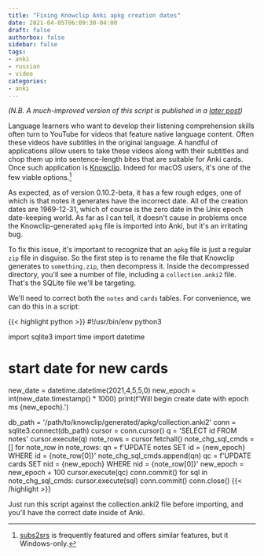 ```yaml
---
title: "Fixing Knowclip Anki apkg creation dates"
date: 2021-04-05T06:09:30-04:00
draft: false
authorbox: false
sidebar: false
tags:
- anki
- russian
- video
categories:
- anki
---
```

_(N.B. A much-improved version of this script is published in a [later post](/2021/04/15/complete-fix-for-broken-knowclip-.apkg-files/))_

Language learners who want to develop their listening comprehension skills often turn to YouTube for videos that feature native language content. Often these videos have subtitles in the original language. A handful of applications allow users to take these videos along with their subtitles and chop them up into sentence-length bites that are suitable for Anki cards. Once such application is [Knowclip](https://github.com/knowclip/knowclip). Indeed for macOS users, it's one of the few viable options.[^1]

As expected, as of version 0.10.2-beta, it has a few rough edges, one of which is that notes it generates have the incorrect date. All of the creation dates are 1969-12-31, which of course is the zero date in the Unix epoch date-keeping world. As far as I can tell, it doesn't cause in problems once the Knowclip-generated `apkg` file is imported into Anki, but it's an irritating bug.

To fix this issue, it's important to recognize that an `apkg` file is just a regular `zip` file in disguise. So the first step is to rename the file that Knowclip generates to `something.zip`, then decompress it. Inside the decompressed directory, you'll see a number of file, including a `collection.anki2` file. That's the SQLite file we'll be targeting.

We'll need to correct both the `notes` and `cards` tables. For convenience, we can do this in a script:

{{< highlight python >}}
#!/usr/bin/env python3

import sqlite3
import time
import datetime

# start date for new cards
new_date = datetime.datetime(2021,4,5,5,0)
new_epoch = int(new_date.timestamp() * 1000)
print(f'Will begin create date with epoch ms {new_epoch}.')

db_path = '/path/to/knowclip/generated/apkg/collection.anki2'
conn = sqlite3.connect(db_path)
cursor = conn.cursor()
q = 'SELECT id FROM notes'
cursor.execute(q)
note_rows = cursor.fetchall()
note_chg_sql_cmds = []
for note_row in note_rows:
	qn = f'UPDATE notes SET id = {new_epoch} WHERE id = {note_row[0]}'
	note_chg_sql_cmds.append(qn)
	qc = f'UPDATE cards SET nid = {new_epoch} WHERE nid = {note_row[0]}'
	new_epoch = new_epoch + 100
	cursor.execute(qc)
conn.commit()
for sql in note_chg_sql_cmds:
	cursor.execute(sql)
conn.commit()
conn.close()
{{< /highlight >}}

Just run this script against the collection.anki2 file before importing, and you'll have the correct date inside of Anki.

[^1]: [subs2srs](http://subs2srs.sourceforge.net) is frequently featured and offers similar features, but it Windows-only.
